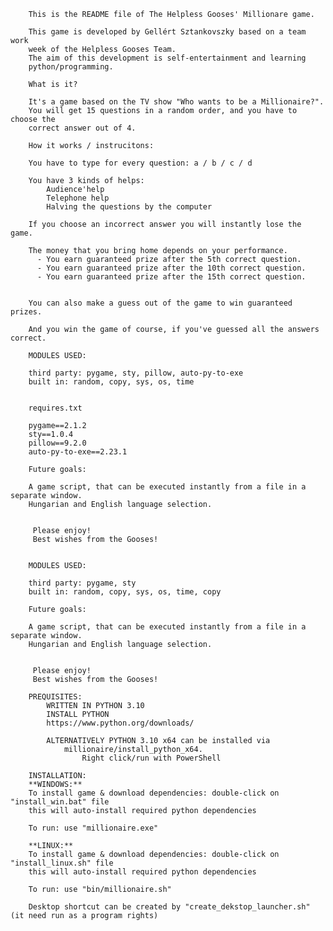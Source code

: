 		This is the README file of The Helpless Gooses' Millionare game.

		This game is developed by Gellért Sztankovszky based on a team work 
		week of the Helpless Gooses Team.
		The aim of this development is self-entertainment and learning 
		python/programming.

		What is it?

		It's a game based on the TV show "Who wants to be a Millionaire?".
		You will get 15 questions in a random order, and you have to choose the 
		correct answer out of 4.

		How it works / instrucitons:

		You have to type for every question: a / b / c / d

		You have 3 kinds of helps:
			Audience'help
			Telephone help
			Halving the questions by the computer
		
		If you choose an incorrect answer you will instantly lose the game.

		The money that you bring home depends on your performance.
		  - You earn guaranteed prize after the 5th correct question.
		  - You earn guaranteed prize after the 10th correct question.
		  - You earn guaranteed prize after the 15th correct question.
		 
		 
		You can also make a guess out of the game to win guaranteed prizes.
		 
		And you win the game of course, if you've guessed all the answers correct.

		MODULES USED:

		third party: pygame, sty, pillow, auto-py-to-exe
		built in: random, copy, sys, os, time


		requires.txt 
		
		pygame==2.1.2
		sty==1.0.4
		pillow==9.2.0
		auto-py-to-exe==2.23.1
		
		Future goals:

		A game script, that can be executed instantly from a file in a separate window.
		Hungarian and English language selection.


		 Please enjoy!
		 Best wishes from the Gooses!


		MODULES USED:

		third party: pygame, sty
		built in: random, copy, sys, os, time, copy

		Future goals:

		A game script, that can be executed instantly from a file in a separate window.
		Hungarian and English language selection.


		 Please enjoy!
		 Best wishes from the Gooses!

		PREQUISITES:
			WRITTEN IN PYTHON 3.10
			INSTALL PYTHON
			https://www.python.org/downloads/

			ALTERNATIVELY PYTHON 3.10 x64 can be installed via
				millionaire/install_python_x64.
					Right click/run with PowerShell

		INSTALLATION:
        **WINDOWS:**
		To install game & download dependencies: double-click on "install_win.bat" file
		this will auto-install required python dependencies

		To run: use "millionaire.exe"

        **LINUX:**
        To install game & download dependencies: double-click on "install_linux.sh" file
        this will auto-install required python dependencies
        
        To run: use "bin/millionaire.sh"

        Desktop shortcut can be created by "create_dekstop_launcher.sh" (it need run as a program rights)

